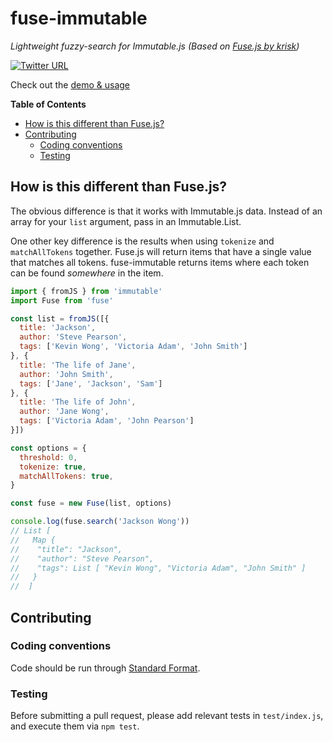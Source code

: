 # fuse-immutable

*Lightweight fuzzy-search for Immutable.js (Based on [Fuse.js by krisk](https://github.com/krisk/Fuse))*

[![Twitter URL](https://img.shields.io/twitter/url/https/twitter.com/fold_left.svg?style=social&label=Follow%20%40chadallenwatson)](https://twitter.com/chadallenwatson)

Check out the [demo & usage](http://fusejs.io/)

<!-- START doctoc generated TOC please keep comment here to allow auto update -->
<!-- DON'T EDIT THIS SECTION, INSTEAD RE-RUN doctoc TO UPDATE -->
**Table of Contents**

- [How is this different than Fuse.js?](#how-is-this-different-than-fuse-js)
- [Contributing](#contributing)
  - [Coding conventions](#coding-conventions)
  - [Testing](#testing)

<!-- END doctoc generated TOC please keep comment here to allow auto update -->

## How is this different than Fuse.js?

The obvious difference is that it works with Immutable.js data. Instead of an array for your `list` argument, pass in an Immutable.List.

One other key difference is the results when using `tokenize` and `matchAllTokens` together. Fuse.js will return items that have a single value that matches all tokens. fuse-immutable returns items where each token can be found *somewhere* in the item.

```javascript
import { fromJS } from 'immutable'
import Fuse from 'fuse'

const list = fromJS([{
  title: 'Jackson',
  author: 'Steve Pearson',
  tags: ['Kevin Wong', 'Victoria Adam', 'John Smith']
}, {
  title: 'The life of Jane',
  author: 'John Smith',
  tags: ['Jane', 'Jackson', 'Sam']
}, {
  title: 'The life of John',
  author: 'Jane Wong',
  tags: ['Victoria Adam', 'John Pearson']
}])

const options = {
  threshold: 0,
  tokenize: true,
  matchAllTokens: true,
}

const fuse = new Fuse(list, options)

console.log(fuse.search('Jackson Wong'))
// List [
//   Map {
//    "title": "Jackson",
//    "author": "Steve Pearson",
//    "tags": List [ "Kevin Wong", "Victoria Adam", "John Smith" ]
//   }
//  ]
```

## Contributing

### Coding conventions

Code should be run through [Standard Format](https://www.npmjs.com/package/standard-format).

### Testing

Before submitting a pull request, please add relevant tests in `test/index.js`, and execute them via `npm test`.
